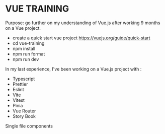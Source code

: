 # VUE TRAININGPurpose: go further on my understanding of Vue.js after working 9 months on a Vue project.- create a quick start vue project https://vuejs.org/guide/quick-start- cd vue-training- npm install- npm run format- npm run devIn my last experience, I've been working on a Vue.js project with : - Typescript- Prettier- Eslint- Vite- Vitest- Pinia- Vue Router- Story BookSingle file components